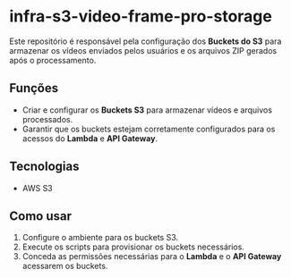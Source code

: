 # infra-s3-video-frame-pro-storage

Este repositório é responsável pela configuração dos **Buckets do S3** para armazenar os vídeos enviados pelos usuários e os arquivos ZIP gerados após o processamento.

## Funções
- Criar e configurar os **Buckets S3** para armazenar vídeos e arquivos processados.
- Garantir que os buckets estejam corretamente configurados para os acessos do **Lambda** e **API Gateway**.

## Tecnologias
- AWS S3

## Como usar
1. Configure o ambiente para os buckets S3.
2. Execute os scripts para provisionar os buckets necessários.
3. Conceda as permissões necessárias para o **Lambda** e o **API Gateway** acessarem os buckets.
